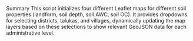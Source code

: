 Summary
This script initializes four different Leaflet maps for different soil properties (landform, soil depth, soil AWC, soil OC). It provides dropdowns for selecting districts, talukas, and villages, dynamically updating the map layers based on these selections to show relevant GeoJSON data for each administrative level.
